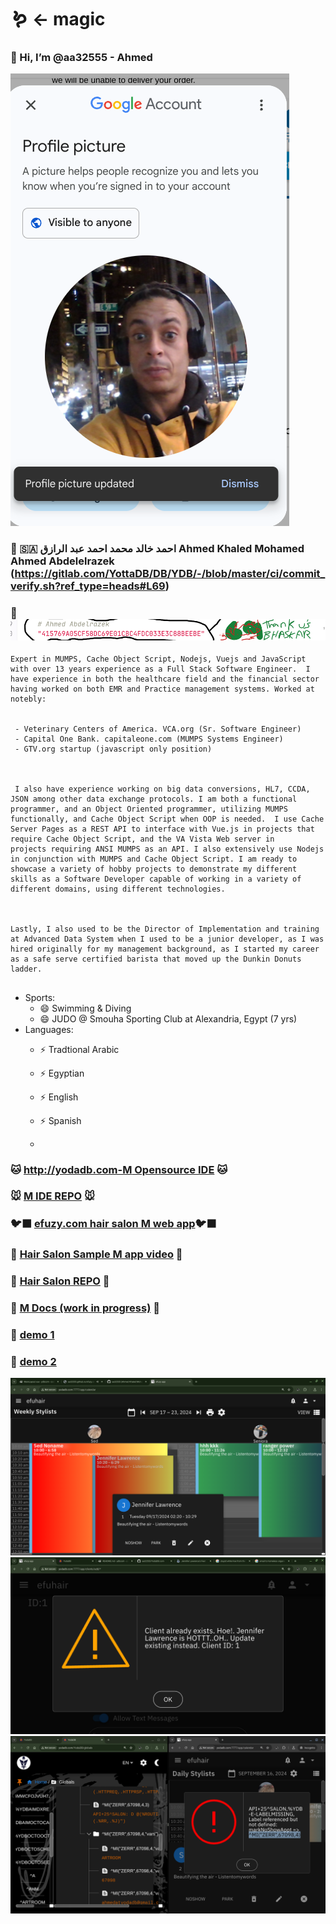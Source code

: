 <!---
aa32555/aa32555 is a ✨ special ✨ repository because its `README.md` (this file) appears on your GitHub profile.
You can click the Preview link to take a look at your changes.

- 👋 Hi, I’m @aa32555
- 👀 I’m interested in ...
- 🌱 I’m currently learning ...
- 💞️ I’m looking to collaborate on ...
- 📫 How to reach me ...
- 😄 Pronouns: ...
- ⚡ Fun fact: ...
--->
# 🪱 <- magic 
### 👋 Hi, I’m @aa32555 - Ahmed

![me](https://raw.githubusercontent.com/aa32555/fuz/main/hamads.png) 

### 🐛 🇸🇦 احمد خالد محمد احمد عبد الرازق Ahmed Khaled Mohamed Ahmed Abdelelrazek (https://gitlab.com/YottaDB/DB/YDB/-/blob/master/ci/commit_verify.sh?ref_type=heads#L69) 
### 🦋 ![ ](https://raw.githubusercontent.com/aa32555/fuz/main/361489917-5fce8c98-9205-43e3-971b-db69d14aecb7.png) 

```
Expert in MUMPS, Cache Object Script, Nodejs, Vuejs and JavaScript with over 13 years experience as a Full Stack Software Engineer.  I have experience in both the healthcare field and the financial sector having worked on both EMR and Practice management systems. Worked at notebly:


 - Veterinary Centers of America. VCA.org (Sr. Software Engineer)
 - Capital One Bank. capitaleone.com (MUMPS Systems Engineer)
 - GTV.org startup (javascript only position)



 I also have experience working on big data conversions, HL7, CCDA, JSON among other data exchange protocols. I am both a functional programmer, and an Object Oriented programmer, utilizing MUMPS functionally, and Cache Object Script when OOP is needed.  I use Cache Server Pages as a REST API to interface with Vue.js in projects that require Cache Object Script, and the VA Vista Web server in projects requiring ANSI MUMPS as an API. I also extensively use Nodejs in conjunction with MUMPS and Cache Object Script. I am ready to showcase a variety of hobby projects to demonstrate my different skills as a Software Developer capable of working in a variety of different domains, using different technologies. 


 
Lastly, I also used to be the Director of Implementation and training at Advanced Data System when I used to be a junior developer, as I was hired originally for my management background, as I started my career as a safe serve certified barista that moved up the Dunkin Donuts ladder.


```

- Sports:
    - 😄 Swimming & Diving
    - 😄 JUDO @ Smouha Sporting Club at Alexandria, Egypt (7 yrs) 
- Languages:
   - ⚡ Tradtional Arabic
   - ⚡ Egyptian
   - ⚡ English
   - ⚡ Spanish
 
   - 
 ### 🐱 [http://yodadb.com-M Opensource IDE](http://www.yodadb.com) 🐱
 ### 🐭 [M IDE REPO](https://www.github.com/aa32555/YodaDB.com) 🐭
 ### 🐦‍⬛ [efuzy.com hair salon M web app](http://www.yodadb.com:7777#/hair-salon-app/efuzy.com)🐦‍⬛
 ### 🎥 [Hair Salon Sample M app video](https://www.youtube.com/watch?v=BdRVduf7Ylk) 🎥
 ### 🐶 [Hair Salon REPO](https://www.github.com/aa32555/efuzy.com) 🐶
 ### 🦒 [M Docs (work in progress)](https://aa32555.github.io/efuzy.com)  🦒

### 🎥 [demo 1](https://screencast.apps.chrome/12_tcarozzVyXLdlbGwDyFgY_rsz5dpuL?createdTime=2024-09-18T22%3A51%3A57.975Z)
### 🎥 [demo 2](https://screencast.apps.chrome/12BQANIitCVTTL55opHgCLcC9NWgIaggT?createdTime=2024-09-18T22%3A45%3A21.035Z)




![me](https://raw.githubusercontent.com/aa32555/fuz/main/eh.png)
![me](https://raw.githubusercontent.com/aa32555/fuz/main/hi.png)
![me](https://raw.githubusercontent.com/aa32555/fuz/main/Screenshot%202024-09-15%2010.03.38%20AM.png)

